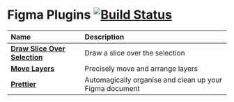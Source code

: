# Figma Plugins [![Build Status](https://img.shields.io/travis/yuanqing/figma-plugins.svg)](https://travis-ci.org/yuanqing/figma-plugins)

Name | Description
:--|:--
[**Draw Slice Over Selection**](packages/figma-draw-slice-over-selection) | Draw a slice over the selection
[**Move Layers**](packages/figma-move-layers) | Precisely move and arrange layers
[**Prettier**](packages/figma-prettier) | Automagically organise and clean up your Figma document

